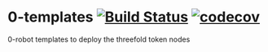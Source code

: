 # 0-templates  [![Build Status](https://travis-ci.com/threefoldtech/0-templates.svg?branch=development)](https://travis-ci.com/threefoldtech/0-templates) [![codecov](https://codecov.io/gh/threefoldtech/0-templates/branch/development/graph/badge.svg)](https://codecov.io/gh/threefoldtech/0-templates)
0-robot templates to deploy the threefold token nodes

